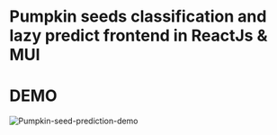 # Pumpkin seeds classification and lazy predict frontend in ReactJs & MUI

# DEMO

![Pumpkin-seed-prediction-demo](https://user-images.githubusercontent.com/56690325/159115540-39007183-597c-49c7-91e2-ecc5c577a950.gif)
